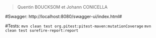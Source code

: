> Quentin BOUCKSOM et Johann CONICELLA

#Swagger:
http://localhost:8080/swagger-ui/index.html#

#Tests:
`mvn clean test org.pitest:pitest-maven:mutationCoverage`
`mvn clean test surefire-report:report`